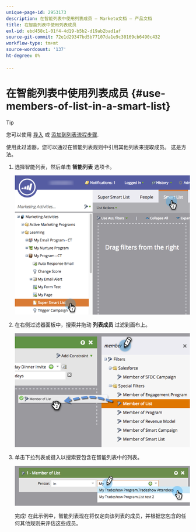 ```yaml
---
unique-page-id: 2953173
description: 在智能列表中使用列表成员 — Marketo文档 — 产品文档
title: 在智能列表中使用列表成员
exl-id: ebd458c1-01f4-4d19-b5b2-d19ab2bad1af
source-git-commit: 72e1d29347bd5b77107da1e9c30169cb6490c432
workflow-type: tm+mt
source-wordcount: '137'
ht-degree: 0%

---
```


# 在智能列表中使用列表成员 {#use-members-of-list-in-a-smart-list}

>[!TIP]
>
>您可以使用 [导入](/help/marketo/getting-started/quick-wins/import-a-list-of-people.md) 或 [添加到列表流程步骤](/help/marketo/product-docs/core-marketo-concepts/smart-campaigns/flow-actions/add-to-list.md).

使用此过滤器，您可以通过在智能列表规则中引用其他列表来提取成员。 这是方法。

1. 选择智能列表，然后单击 **智能列表** 选项卡。

   ![](assets/smartlist-sltab.png)

1. 在右侧过滤器面板中，搜索并拖动 **列表成员** 过滤到画布上。

   ![](assets/use-members-of-list-in-a-smart-list-2nd.png)

1. 单击下拉列表或键入以搜索要包含在智能列表中的列表。

   ![](assets/memberoflist.png)

   完成! 在此示例中，智能列表现在将仅定向该列表的成员，并根据您包含的任何其他规则来评估这些成员。
